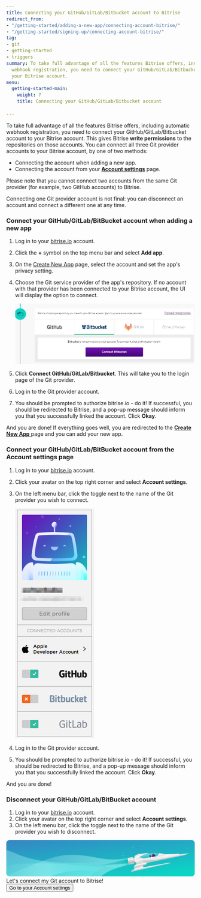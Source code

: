 ```yaml
---
title: Connecting your GitHub/GitLab/Bitbucket account to Bitrise
redirect_from:
- "/getting-started/adding-a-new-app/connecting-account-bitrise/"
- "/getting-started/signing-up/connecting-account-bitrise/"
tag:
- git
- getting-started
- triggers
summary: To take full advantage of all the features Bitrise offers, including automatic
  webhook registration, you need to connect your GitHub/GitLab/Bitbucket account to
  your Bitrise account.
menu:
  getting-started-main:
    weight: 7
    title: Connecting your GitHub/GitLab/Bitbucket account

---
```

To take full advantage of all the features Bitrise offers, including automatic webhook registration, you need to connect your GitHub/GitLab/Bitbucket account to your Bitrise account. This gives Bitrise **write permissions** to the repositories on those accounts. You can connect all three Git provider accounts to your Bitrise account, by one of two methods:

* Connecting the account when adding a new app.
* Connecting the account from your [**Account settings**](https://app.bitrise.io/me/profile#/overview) page.

Please note that you cannot connect two accounts from the same Git provider (for example, two GitHub accounts) to Bitrise.

Connecting one Git provider account is not final: you can disconnect an account and connect a different one at any time.

### Connect your GitHub/GitLab/BitBucket account when adding a new app

1. Log in to your [bitrise.io](https://www.bitrise.io) account.
2. Click the **+** symbol on the top menu bar and select **Add app**.
3. On the [Create New App](https://app.bitrise.io/apps/add) page, select the account and set the app's privacy setting.
4. Choose the Git service provider of the app's repository. If no account with that provider has been connected to your Bitrise account, the UI will display the option to connect.

   ![](/img/bitbucket-created.jpg)
5. Click **Connect GitHub/GitLab/Bitbucket**. This will take you to the login page of the Git provider.
6. Log in to the Git provider account.
7. You should be prompted to authorize bitrise.io - do it! If successful, you should be redirected to Bitrise, and a pop-up message should inform you that you successfully linked the account. Click **Okay**.

And you are done! If everything goes well, you are redirected to the [**Create New App** ](https://app.bitrise.io/apps/add)page and you can add your new app.

### Connect your GitHub/GitLab/BitBucket account from the Account settings page

1. Log in to your [bitrise.io](https://www.bitrise.io) account.
2. Click your avatar on the top right corner and select **Account settings**.
3. On the left menu bar, click the toggle next to the name of the Git provider you wish to connect.

   ![Connect account to Bitrise](/img/signing-up/connect-account.png)
4. Log in to the Git provider account.
5. You should be prompted to authorize bitrise.io - do it! If successful, you should be redirected to Bitrise, and a pop-up message should inform you that you successfully linked the account. Click **Okay**.

And you are done!

### Disconnect your GitHub/GitLab/BitBucket account

1. Log in to your [bitrise.io](https://www.bitrise.io) account.
2. Click your avatar on the top right corner and select **Account settings**.
3. On the left menu bar, click the toggle next to the name of the Git provider you wish to disconnect.

<div class="banner"> <img src="/assets/images/banner-bg-888x170.png" style="border: none;"> <div class="deploy-text">Let's connect my Git account to Bitrise!</div> <a target="_blank" href="https://app.bitrise.io/me/profile#"><button class="button">Go to your Account settings</button></a> </div>
